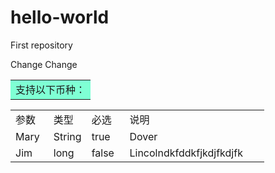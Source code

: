 # hello-world
First repository

Change Change

<table>
<tr>
<td bgcolor="#7FFFD4">支持以下币种：</td>
</tr>
</table>

<table width="100%">
   <tr>
      <td width="15%">参数</td>
      <td width="15%">类型</td>
      <td width="15%">必选</td>
      <td width="55%">说明</td>
   </tr>
   <tr>
      <td>Mary</td>
      <td>String</td>
      <td>true</td>
      <td>Dover</td>
   </tr>
   <tr>
      <td>Jim</td>
      <td>long</td>
      <td>false</td>
      <td>Lincolndkfddkfjkdjfkdjfk</td>
   </tr>
</table>

